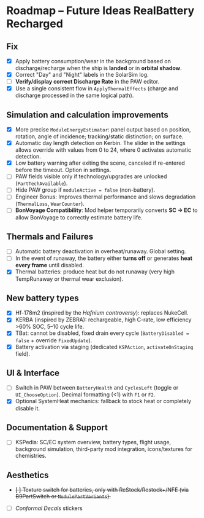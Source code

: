 # Roadmap – Future Ideas RealBattery Recharged

## Fix
- [x] Apply battery consumption/wear in the background based on discharge/recharge when the ship is **landed** or in **orbital shadow**.
- [x] Correct "Day" and "Night" labels in the SolarSim log.
- [ ] **Verify/display correct Discharge Rate** in the PAW editor.
- [x] Use a single consistent flow in `ApplyThermalEffects` (charge and discharge processed in the same logical path).

## Simulation and calculation improvements
- [x] More precise `ModuleEnergyEstimator`: panel output based on position, rotation, angle of incidence; tracking/static distinction; on surface.
- [x] Automatic day length detection on Kerbin. The slider in the settings allows override with values ​​from 0 to 24, where 0 activates automatic detection.
- [x] Low battery warning after exiting the scene, canceled if re-entered before the timeout. Option in settings.
- [ ] PAW fields visible only if technology/upgrades are unlocked (`PartTechAvailable`).
- [ ] Hide PAW group if `moduleActive = false` (non-battery).
- [ ] Engineer Bonus: Improves thermal performance and slows degradation (`ThermalLoss`, `WearCounter`).
- [ ] **BonVoyage Compatibility**: Mod helper temporarily converts **SC → EC** to allow BonVoyage to correctly estimate battery life.

## Thermals and Failures
- [ ] Automatic battery deactivation in overheat/runaway. Global setting.
- [ ] In the event of runaway, the battery either **turns off** or generates **heat every frame** until disabled.
- [x] Thermal batteries: produce heat but do not runaway (very high TempRunaway or thermal wear exclusion).

## New battery types
- [x] Hf-178m2 (inspired by the _Hafnium controversy_): replaces NukeCell.
- [x] KERBA (inspired by ZEBRA): rechargeable, high C-rate, low efficiency >60% SOC, 5–10 cycle life.
- [x] TBat: cannot be disabled, fixed drain every cycle (`BatteryDisabled = false` + override `FixedUpdate`).
- [x] Battery activation via staging (dedicated `KSPAction`, `activateOnStaging` field).

## UI & Interface
- [ ] Switch in PAW between `BatteryHealth` and `CyclesLeft` (toggle or `UI_ChooseOption`). Decimal formatting (<1) with `F1` or `F2`.
- [x] Optional SystemHeat mechanics: fallback to stock heat or completely disable it.

## Documentation & Support
- [ ] KSPedia: SC/EC system overview, battery types, flight usage, background simulation, third-party mod integration, icons/textures for chemistries.

## Aesthetics
- ~~[ ] Texture switch for batteries, only with ReStock/Restock+/NFE (via B9PartSwitch or `ModulePartVariants`).~~
- [ ] *Conformal Decals* stickers